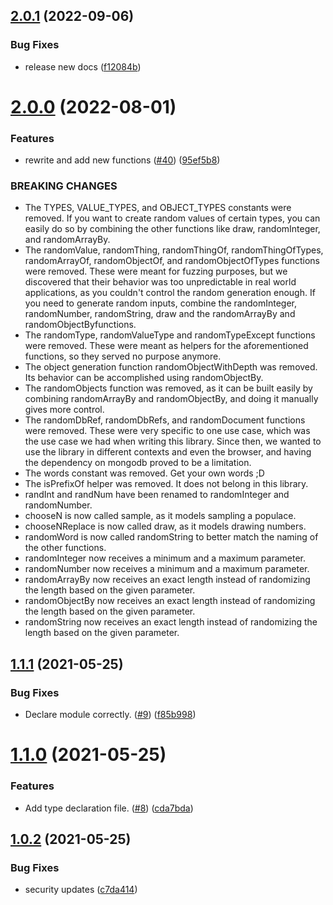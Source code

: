 ## [2.0.1](https://github.com/strangedev/zufall/compare/v2.0.0...v2.0.1) (2022-09-06)


### Bug Fixes

* release new docs ([f12084b](https://github.com/strangedev/zufall/commit/f12084bfc0652d68b7d90037f877d6e62e77faa9))

# [2.0.0](https://github.com/strangedev/zufall/compare/v1.1.2...v2.0.0) (2022-08-01)


### Features

* rewrite and add new functions ([#40](https://github.com/strangedev/zufall/issues/40)) ([95ef5b8](https://github.com/strangedev/zufall/commit/95ef5b80f19facecfe4d1cc87edbf5638f5c81b9))


### BREAKING CHANGES

* The TYPES, VALUE_TYPES, and OBJECT_TYPES constants were removed. If you want to create random values of certain types, you can easily do so by combining the other functions like draw, randomInteger, and randomArrayBy.
* The randomValue, randomThing, randomThingOf, randomThingOfTypes, randomArrayOf, randomObjectOf, and randomObjectOfTypes functions were removed. These were meant for fuzzing purposes, but we discovered that their behavior was too unpredictable in real world applications, as you couldn't control the random generation enough. If you need to generate random inputs, combine the randomInteger, randomNumber, randomString, draw and the randomArrayBy and randomObjectByfunctions.
* The randomType, randomValueType and randomTypeExcept functions were removed. These were meant as helpers for the aforementioned functions, so they served no purpose anymore.
* The object generation function randomObjectWithDepth was removed. Its behavior can be accomplished using randomObjectBy.
* The randomObjects function was removed, as it can be built easily by combining randomArrayBy and randomObjectBy, and doing it manually gives more control.
* The randomDbRef, randomDbRefs, and randomDocument functions were removed. These were very specific to one use case, which was the use case we had when writing this library. Since then, we wanted to use the library in different contexts and even the browser, and having the dependency on mongodb proved to be a limitation.
* The words constant was removed. Get your own words ;D
* The isPrefixOf helper was removed. It does not belong in this library.
* randInt and randNum have been renamed to randomInteger and randomNumber.
* chooseN is now called sample, as it models sampling a populace.
* chooseNReplace is now called draw, as it models drawing numbers.
* randomWord is now called randomString to better match the naming of the other functions.
* randomInteger now receives a minimum and a maximum parameter.
* randomNumber now receives a minimum and a maximum parameter.
* randomArrayBy now receives an exact length instead of randomizing the length based on the given parameter.
* randomObjectBy now receives an exact length instead of randomizing the length based on the given parameter.
* randomString now receives an exact length instead of randomizing the length based on the given parameter.

## [1.1.1](https://github.com/strangedev/zufall/compare/v1.1.0...v1.1.1) (2021-05-25)


### Bug Fixes

* Declare module correctly. ([#9](https://github.com/strangedev/zufall/issues/9)) ([f85b998](https://github.com/strangedev/zufall/commit/f85b998540f5bfca16a081417f31a456394af256))

# [1.1.0](https://github.com/strangedev/zufall/compare/v1.0.2...v1.1.0) (2021-05-25)


### Features

* Add type declaration file. ([#8](https://github.com/strangedev/zufall/issues/8)) ([cda7bda](https://github.com/strangedev/zufall/commit/cda7bda46d66c740345433cb0976b50385e839f6))

## [1.0.2](https://github.com/strangedev/zufall/compare/v1.0.1...v1.0.2) (2021-05-25)


### Bug Fixes

* security updates ([c7da414](https://github.com/strangedev/zufall/commit/c7da4142177e0223143fef618ae0c8e01d4e9f16))
